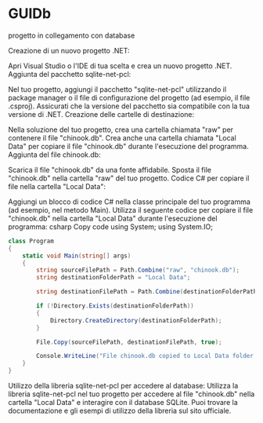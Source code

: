 # GUIDb
progetto in collegamento con database

Creazione di un nuovo progetto .NET:

Apri Visual Studio o l'IDE di tua scelta e crea un nuovo progetto .NET.
Aggiunta del pacchetto sqlite-net-pcl:

Nel tuo progetto, aggiungi il pacchetto "sqlite-net-pcl" utilizzando il package manager o il file di configurazione del progetto (ad esempio, il file .csproj).
Assicurati che la versione del pacchetto sia compatibile con la tua versione di .NET.
Creazione delle cartelle di destinazione:

Nella soluzione del tuo progetto, crea una cartella chiamata "raw" per contenere il file "chinook.db".
Crea anche una cartella chiamata "Local Data" per copiare il file "chinook.db" durante l'esecuzione del programma.
Aggiunta del file chinook.db:

Scarica il file "chinook.db" da una fonte affidabile.
Sposta il file "chinook.db" nella cartella "raw" del tuo progetto.
Codice C# per copiare il file nella cartella "Local Data":

Aggiungi un blocco di codice C# nella classe principale del tuo programma (ad esempio, nel metodo Main).
Utilizza il seguente codice per copiare il file "chinook.db" nella cartella "Local Data" durante l'esecuzione del programma:
csharp
Copy code
using System;
using System.IO;

```csharp
class Program
{
    static void Main(string[] args)
    {
        string sourceFilePath = Path.Combine("raw", "chinook.db");
        string destinationFolderPath = "Local Data";

        string destinationFilePath = Path.Combine(destinationFolderPath, "chinook.db");

        if (!Directory.Exists(destinationFolderPath))
        {
            Directory.CreateDirectory(destinationFolderPath);
        }

        File.Copy(sourceFilePath, destinationFilePath, true);

        Console.WriteLine("File chinook.db copied to Local Data folder.");
    }
}
```
Utilizzo della libreria sqlite-net-pcl per accedere al database:
Utilizza la libreria sqlite-net-pcl nel tuo progetto per accedere al file "chinook.db" nella cartella "Local Data" e interagire con il database SQLite.
Puoi trovare la documentazione e gli esempi di utilizzo della libreria sul sito ufficiale.
